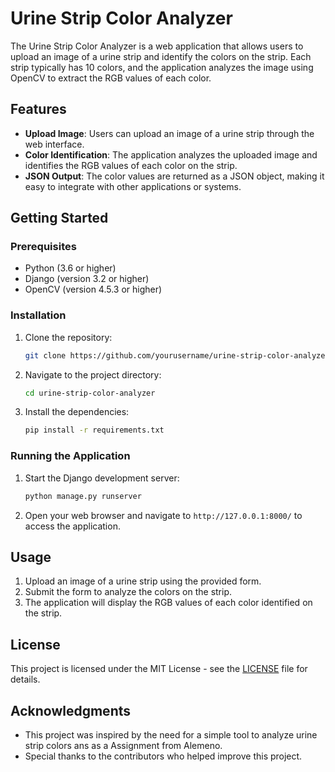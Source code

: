 # Urine Strip Color Analyzer

The Urine Strip Color Analyzer is a web application that allows users to upload an image of a urine strip and identify the colors on the strip. Each strip typically has 10 colors, and the application analyzes the image using OpenCV to extract the RGB values of each color.

## Features

- **Upload Image**: Users can upload an image of a urine strip through the web interface.
- **Color Identification**: The application analyzes the uploaded image and identifies the RGB values of each color on the strip.
- **JSON Output**: The color values are returned as a JSON object, making it easy to integrate with other applications or systems.

## Getting Started

### Prerequisites

- Python (3.6 or higher)
- Django (version 3.2 or higher)
- OpenCV (version 4.5.3 or higher)

### Installation

1. Clone the repository:

   ```bash
   git clone https://github.com/yourusername/urine-strip-color-analyzer.git
   ```

2. Navigate to the project directory:

   ```bash
   cd urine-strip-color-analyzer
   ```

3. Install the dependencies:

   ```bash
   pip install -r requirements.txt
   ```

### Running the Application

1. Start the Django development server:

   ```bash
   python manage.py runserver
   ```

2. Open your web browser and navigate to `http://127.0.0.1:8000/` to access the application.

## Usage

1. Upload an image of a urine strip using the provided form.
2. Submit the form to analyze the colors on the strip.
3. The application will display the RGB values of each color identified on the strip.

## License

This project is licensed under the MIT License - see the [LICENSE](LICENSE) file for details.

## Acknowledgments

- This project was inspired by the need for a simple tool to analyze urine strip colors ans as a Assignment from Alemeno.
- Special thanks to the contributors who helped improve this project.
